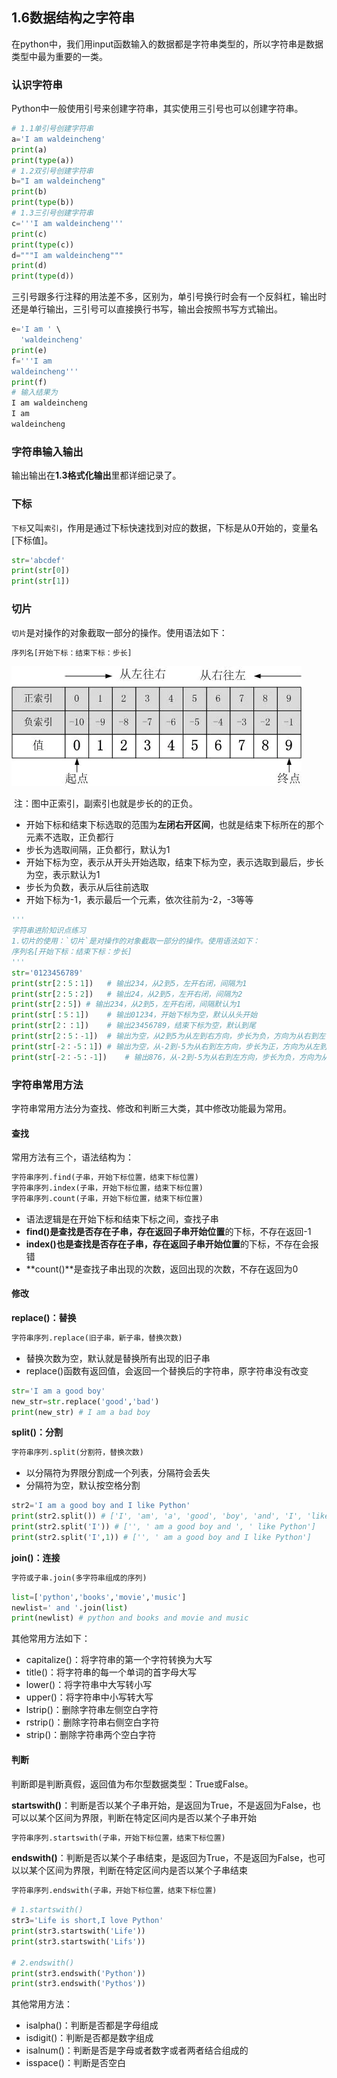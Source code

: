## 1.6数据结构之字符串

在python中，我们用input函数输入的数据都是字符串类型的，所以字符串是数据类型中最为重要的一类。

### 认识字符串

Python中一般使用引号来创建字符串，其实使用三引号也可以创建字符串。

```python
# 1.1单引号创建字符串
a='I am waldeincheng'
print(a)
print(type(a))
# 1.2双引号创建字符串
b="I am waldeincheng"
print(b)
print(type(b))
# 1.3三引号创建字符串
c='''I am waldeincheng'''
print(c)
print(type(c))
d="""I am waldeincheng"""
print(d)
print(type(d))
```

三引号跟多行注释的用法差不多，区别为，单引号换行时会有一个反斜杠，输出时还是单行输出，三引号可以直接换行书写，输出会按照书写方式输出。

```python
e='I am ' \
  'waldeincheng'
print(e)
f='''I am 
waldeincheng'''
print(f)
# 输入结果为
I am waldeincheng
I am 
waldeincheng
```

### 字符串输入输出

输出输出在**1.3格式化输出**里都详细记录了。

### 下标

`下标`又叫`索引`，作用是通过下标快速找到对应的数据，下标是从0开始的，变量名[下标值]。

```python
str='abcdef'
print(str[0])
print(str[1])
```

### 切片

`切片`是对操作的对象截取一部分的操作。使用语法如下：

```python
序列名[开始下标：结束下标：步长]
```

![](assets/Python切片索引方式.webp)

​	注：图中正索引，副索引也就是步长的的正负。

- 开始下标和结束下标选取的范围为**左闭右开区间**，也就是结束下标所在的那个元素不选取，正负都行
- 步长为选取间隔，正负都行，默认为1
- 开始下标为空，表示从开头开始选取，结束下标为空，表示选取到最后，步长为空，表示默认为1
- 步长为负数，表示从后往前选取
- 开始下标为-1，表示最后一个元素，依次往前为-2，-3等等

```python
'''
字符串进阶知识点练习
1.切片的使用：`切片`是对操作的对象截取一部分的操作。使用语法如下：
序列名[开始下标：结束下标：步长]
'''
str='0123456789'
print(str[2：5：1])	# 输出234，从2到5，左开右闭，间隔为1
print(str[2：5：2])	# 输出24，从2到5，左开右闭，间隔为2
print(str[2：5])	# 输出234，从2到5，左开右闭，间隔默认为1
print(str[：5：1])	# 输出01234，开始下标为空，默认从头开始
print(str[2：：1])	# 输出23456789，结束下标为空，默认到尾
print(str[2：5：-1])	# 输出为空，从2到5为从左到右方向，步长为负，方向为从右到左，方向冲突
print(str[-2：-5：1])	# 输出为空，从-2到-5为从右到左方向，步长为正，方向为从左到右，方向冲突
print(str[-2：-5：-1])	# 输出876，从-2到-5为从右到左方向，步长为负，方向为从右到左	
```

### 字符串常用方法

字符串常用方法分为查找、修改和判断三大类，其中修改功能最为常用。

#### 查找

常用方法有三个，语法结构为：

```python
字符串序列.find(子串，开始下标位置，结束下标位置)
字符串序列.index(子串，开始下标位置，结束下标位置)
字符串序列.count(子串，开始下标位置，结束下标位置)
```

- 语法逻辑是在开始下标和结束下标之间，查找子串
- **find()**是查找是否存在子串，存在返回**子串开始位置**的下标，不存在返回-1
- **index()**也是查找是否存在子串，存在返回**子串开始位置**的下标，不存在会报错
- **count()**是查找子串出现的次数，返回出现的次数，不存在返回为0

#### 修改

**replace()：替换**

```python
字符串序列.replace(旧子串，新子串，替换次数)
```

- 替换次数为空，默认就是替换所有出现的旧子串
- replace()函数有返回值，会返回一个替换后的字符串，原字符串没有改变

```python
str='I am a good boy'
new_str=str.replace('good','bad')
print(new_str) # I am a bad boy
```

**split()：分割**

```python
字符串序列.split(分割符，替换次数)
```

- 以分隔符为界限分割成一个列表，分隔符会丢失
- 分隔符为空，默认按空格分割

```python
str2='I am a good boy and I like Python'
print(str2.split()) # ['I', 'am', 'a', 'good', 'boy', 'and', 'I', 'like', 'Python']
print(str2.split('I')) # ['', ' am a good boy and ', ' like Python']
print(str2.split('I',1)) # ['', ' am a good boy and I like Python']
```

**join()：连接**

```python
字符或子串.join(多字符串组成的序列)
```

```python
list=['python','books','movie','music']
newlist=' and '.join(list)
print(newlist) # python and books and movie and music
```

其他常用方法如下：

- capitalize()：将字符串的第一个字符转换为大写
- title()：将字符串的每一个单词的首字母大写
- lower()：将字符串中大写转小写
- upper()：将字符串中小写转大写
- lstrip()：删除字符串左侧空白字符
- rstrip()：删除字符串右侧空白字符
- strip()：删除字符串两个空白字符

#### 判断

判断即是判断真假，返回值为布尔型数据类型：True或False。

**startswith()**：判断是否以某个子串开始，是返回为True，不是返回为False，也可以以某个区间为界限，判断在特定区间内是否以某个子串开始

```python
字符串序列.startswith(子串，开始下标位置，结束下标位置)
```

**endswith()**：判断是否以某个子串结束，是返回为True，不是返回为False，也可以以某个区间为界限，判断在特定区间内是否以某个子串结束

```python
字符串序列.endswith(子串，开始下标位置，结束下标位置)
```

```python
# 1.startswith()
str3='Life is short,I love Python'
print(str3.startswith('Life'))
print(str3.startswith('Lifs'))

# 2.endswith()
print(str3.endswith('Python'))
print(str3.endswith('Pythos'))
```

其他常用方法：

- isalpha()：判断是否都是字母组成
- isdigit()：判断是否都是数字组成
- isalnum()：判断是否是字母或者数字或者两者结合组成的 
- isspace()：判断是否空白